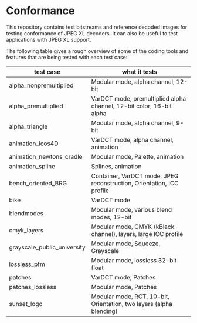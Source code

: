 # Conformance
This repository contains test bitstreams and reference decoded images for testing conformance of JPEG XL decoders.
It can also be useful to test applications with JPEG XL support.

The following table gives a rough overview of some of the coding tools and features that are being tested with each test case:

| test case  	| what it tests	|
|---	|---	|
| alpha_nonpremultiplied | Modular mode, alpha channel, 12-bit |
| alpha_premultiplied | VarDCT mode, premultiplied alpha channel, 12-bit color, 16-bit alpha |
| alpha_triangle  |  Modular mode, alpha channel, 9-bit |
| animation_icos4D  |  VarDCT mode, alpha channel, animation |
| animation_newtons_cradle | Modular mode, Palette, animation |
| animation_spline | Splines, animation |
| bench_oriented_BRG | Container, VarDCT mode, JPEG reconstruction, Orientation, ICC profile |
| bike | VarDCT mode |
| blendmodes | Modular mode, various blend modes, 12-bit |
| cmyk_layers | Modular mode, CMYK (kBlack channel), layers, large ICC profile |
| grayscale_public_university | Modular mode, Squeeze, Grayscale |
| lossless_pfm | Modular mode, lossless 32-bit float |
| patches | VarDCT mode, Patches |
| patches_lossless | Modular mode, Patches |
| sunset_logo | Modular mode, RCT, 10-bit, Orientation, two layers (alpha blending) |
